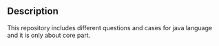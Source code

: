 ## Description
This repository includes different questions and cases for java language and it is only about core part.